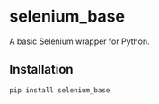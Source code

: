 # selenium_base

A basic Selenium wrapper for Python.

## Installation

```bash
pip install selenium_base
